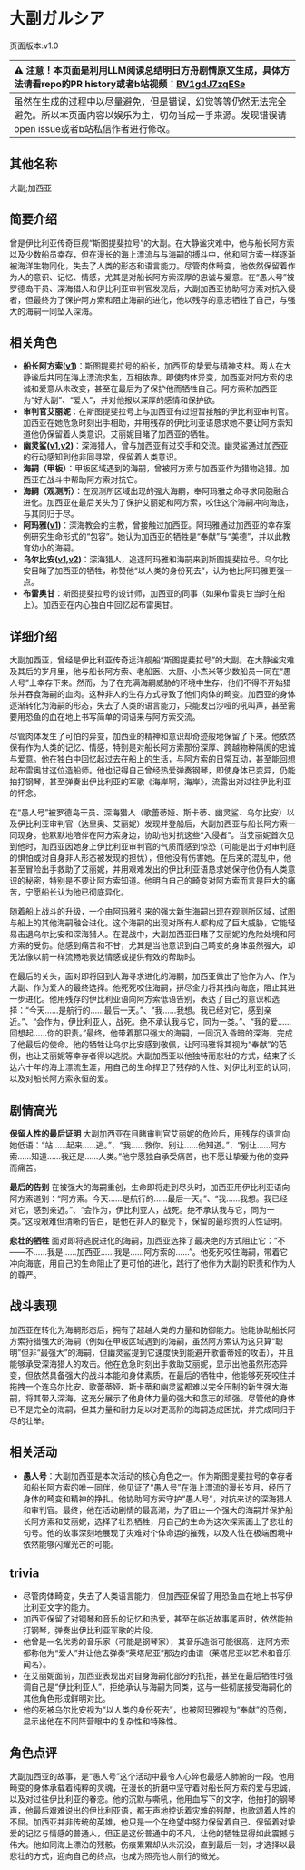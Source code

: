 # 大副ガルシア
页面版本:v1.0
 

| :warning: 注意！本页面是利用LLM阅读总结明日方舟剧情原文生成，具体方法请看repo的PR history或者b站视频：[BV1gdJ7zqESe](https://www.bilibili.com/video/BV1gdJ7zqESe/)         |
|:----------------------------|
| 虽然在生成的过程中以尽量避免，但是错误，幻觉等等仍然无法完全避免。所以本页面内容以娱乐为主，切勿当成一手来源。发现错误请open issue或者b站私信作者进行修改。|



## 其他名称
大副;加西亚
## 简要介绍
曾是伊比利亚传奇巨舰“斯图提斐拉号”的大副。在大静谧灾难中，他与船长阿方索以及少数船员幸存，但在漫长的海上漂流与与海嗣的搏斗中，他和阿方索一样逐渐被海洋生物同化，失去了人类的形态和语言能力。尽管肉体畸变，他依然保留着作为人的意识、记忆、情感，尤其是对船长阿方索深厚的忠诚与爱意。在“愚人号”被罗德岛干员、深海猎人和伊比利亚审判官发现后，大副加西亚协助阿方索对抗入侵者，但最终为了保护阿方索和阻止海嗣的进化，他以残存的意志牺牲了自己，与强大的海嗣一同坠入深海。
## 相关角色
-   **船长阿方索([v1](extended_char_chuan_zhang_a_fang_suo.md))**：斯图提斐拉号的船长，加西亚的挚爱与精神支柱。两人在大静谧后共同在海上漂流求生，互相依靠。即使肉体异变，加西亚对阿方索的忠诚和爱意从未改变，甚至在最后为了保护他而牺牲自己。阿方索称加西亚为“好大副”、“爱人”，并对他报以深厚的感情和保护欲。
-   **审判官艾丽妮**：在斯图提斐拉号上与加西亚有过短暂接触的伊比利亚审判官。加西亚在她危急时刻出手相助，并用残存的伊比利亚语恳求她不要让阿方索知道他仍保留着人类意识。艾丽妮目睹了加西亚的牺牲。
-   **幽灵鲨([v1](char_143_ghost.md),[v2](../char_v3/char_143_ghost.md))**：深海猎人，曾与加西亚有过交手和交流。幽灵鲨通过加西亚的行动感知到他非同寻常，保留着人类意识。
-   **海嗣（甲板）**：甲板区域遇到的海嗣，曾被阿方索与加西亚作为猎物追猎。加西亚在战斗中帮助阿方索对抗它。
-   **海嗣（观测所）**：在观测所区域出现的强大海嗣，奉阿玛雅之命寻求同胞融合进化。加西亚在最后关头为了保护艾丽妮和阿方索，咬住这个海嗣冲向海底，与其同归于尽。
-   **阿玛雅([v1](extended_char_a_ma_ya.md))**：深海教会的主教，曾接触过加西亚。阿玛雅通过加西亚的幸存案例研究生命形式的“包容”。她认为加西亚的牺牲是“奉献”与“美德”，并以此教育幼小的海嗣。
-   **乌尔比安([v1](char_4145_ulpia.md),[v2](../char_v3/char_4145_ulpia.md))**：深海猎人，追逐阿玛雅和海嗣来到斯图提斐拉号。乌尔比安目睹了加西亚的牺牲，称赞他“以人类的身份死去”，认为他比阿玛雅更强一点。
-   **布雷奥甘**：斯图提斐拉号的设计师，加西亚的同事（如果布雷奥甘当时在船上）。加西亚在内心独白中回忆起布雷奥甘。
## 详细介绍
大副加西亚，曾经是伊比利亚传奇远洋舰船“斯图提斐拉号”的大副。在大静谧灾难及其后的岁月里，他与船长阿方索、老船医、大厨、小杰米等少数船员一同在“愚人号”上幸存下来。然而，为了在充满海嗣威胁的环境中生存，他们不得不开始猎杀并吞食海嗣的血肉。这种非人的生存方式导致了他们肉体的畸变。加西亚的身体逐渐转化为海嗣的形态，失去了人类的语言能力，只能发出沙哑的吼叫声，甚至需要用恐鱼的血在地上书写简单的词语来与阿方索交流。

尽管肉体发生了可怕的异变，加西亚的精神和意识却奇迹般地保留了下来。他依然保有作为人类的记忆、情感，特别是对船长阿方索那份深厚、跨越物种隔阂的忠诚与爱意。他在独白中回忆起过去在船上的生活，与阿方索的日常互动，甚至能回想起布雷奥甘这位造船师。他也记得自己曾经热爱弹奏钢琴，即使身体已变异，仍能拍打钢琴，甚至弹奏出伊比利亚的军歌《海岸啊，海岸》，流露出对过往伊比利亚的怀念。

在“愚人号”被罗德岛干员、深海猎人（歌蕾蒂娅、斯卡蒂、幽灵鲨、乌尔比安）以及伊比利亚审判官（达里奥、艾丽妮）发现并登船后，大副加西亚与船长阿方索一同现身。他默默地陪伴在阿方索身边，协助他对抗这些“入侵者”。当艾丽妮首次见到他时，加西亚因她身上伊比利亚审判官的气质而感到惊恐（可能是出于对审判庭的惧怕或对自身非人形态被发现的担忧），但他没有伤害她。在后来的混乱中，他甚至冒险出手救助了艾丽妮，并用艰难发出的伊比利亚语恳求她保守他仍有人类意识的秘密，特别是不要让阿方索知道。他明白自己的畸变对阿方索而言是巨大的痛苦，宁愿船长认为他已彻底异化。

随着船上战斗的升级，一个由阿玛雅引来的强大新生海嗣出现在观测所区域，试图与船上的其他海嗣融合进化。这个海嗣的出现对所有人都构成了巨大威胁，它能轻易击退乌尔比安和深海猎人。在混战中，大副加西亚目睹了艾丽妮的危险处境和阿方索的受伤。他感到痛苦和不甘，尤其是当他意识到自己畸变的身体虽然强大，却无法像以前一样流畅地表达情感或提供有效的帮助时。

在最后的关头，面对即将回到大海寻求进化的海嗣，加西亚做出了他作为人、作为大副、作为爱人的最终选择。他死死咬住海嗣，拼尽全力将其拽向海底，阻止其进一步进化。他用残存的伊比利亚语向阿方索低语告别，表达了自己的意识和选择：“今天......是航行的......最后一天。”、“我......我想。我已经对它，感到亲近。”、“会作为，伊比利亚人，战死。绝不承认我与它，同为一类。”、“我的爱......回想起......你的职责。”最终，他带着那只强大的海嗣，一同沉入昏暗的深海，完成了他最后的使命。他的牺牲让乌尔比安感到敬佩，让阿玛雅将其视为“奉献”的范例，也让艾丽妮等幸存者得以逃脱。大副加西亚以他独特而悲壮的方式，结束了长达六十年的海上漂流生涯，用自己的生命捍卫了残存的人性、对伊比利亚的认同，以及对船长阿方索永恒的爱。
## 剧情高光
**保留人性的最后证明**
大副加西亚在目睹审判官艾丽妮的危险后，用残存的语言向她低语：“站......起来......逃。”、“我......救你。别让......他知道。”、“别让......阿方索......知道......我还是......人类。”他宁愿独自承受痛苦，也不愿让挚爱为他的变异而痛苦。

**最后的告别**
在被强大的海嗣重创，生命即将走到尽头时，加西亚用伊比利亚语向阿方索道别：“阿方索。今天......是航行的......最后一天。”、“我......我想。我已经对它，感到亲近。”、“会作为，伊比利亚人，战死。绝不承认我与它，同为一类。”这段艰难但清晰的告白，是他在非人的躯壳下，保留的最珍贵的人性证明。

**悲壮的牺牲**
面对即将逃脱进化的海嗣，加西亚选择了最决绝的方式阻止它：“不——不......我是......加西亚......我是......阿方索的......”。他死死咬住海嗣，带着它冲向海底，用自己的生命阻止了更可怕的进化，践行了他作为大副的职责和作为人的尊严。
## 战斗表现
加西亚在转化为海嗣形态后，拥有了超越人类的力量和防御能力。他能协助船长阿方索狩猎强大的海嗣（例如在甲板区域遇到的海嗣，虽然阿方索认为这只算“聪明”但非“最强大”的海嗣，但幽灵鲨提到它速度快到能避开歌蕾蒂娅的攻击），并且能够承受深海猎人的攻击。他在危急时刻出手救助艾丽妮，显示出他虽然形态异变，但依然具备强大的战斗本能和身体素质。在最后的牺牲中，他能够死死咬住并拖拽一个连乌尔比安、歌蕾蒂娅、斯卡蒂和幽灵鲨都难以完全压制的新生强大海嗣，将其带入深海，这充分展示了他身体力量的强大和意志的顽强。尽管他的身体已不是完全的海嗣，但其力量和耐力足以对更高阶的海嗣造成困扰，并完成同归于尽的壮举。
## 相关活动
-   **愚人号**：大副加西亚是本次活动的核心角色之一。作为斯图提斐拉号的幸存者和船长阿方索的唯一同伴，他见证了“愚人号”在海上漂流的漫长岁月，经历了身体的畸变和精神的挣扎。他协助阿方索守护“愚人号”，对抗来访的深海猎人和审判官。最终，他在活动剧情的最高潮，为了阻止一个强大的海嗣并保护船长阿方索和艾丽妮，选择了壮烈牺牲，用自己的生命为这次探索画上了悲壮的句号。他的故事深刻地展现了灾难对个体命运的摧残，以及人性在极端困境中依然能够闪耀光芒的可能。
## trivia
-   尽管肉体畸变，失去了人类语言能力，但加西亚保留了用恐鱼血在地上书写伊比利亚文字的能力。
-   加西亚保留了对钢琴和音乐的记忆和热爱，甚至在临近故事尾声时，依然能拍打钢琴，弹奏出伊比利亚军歌的片段。
-   他曾是一名优秀的音乐家（可能是钢琴家），其音乐造诣可能很高，连阿方索都称他为“爱人”并让他去弹奏“莱塔尼亚”那边的曲谱（莱塔尼亚以艺术和音乐闻名）。
-   在艾丽妮面前，加西亚表现出对自身海嗣化部分的抗拒，甚至在最后牺牲时强调自己是“伊比利亚人”，拒绝承认与海嗣为同类，这与一些彻底接受海嗣化的其他角色形成鲜明对比。
-   他的死被乌尔比安视为“以人类的身份死去”，也被阿玛雅视为“奉献”的范例，显示出他在不同阵营眼中的复杂性和特殊性。
## 角色点评
大副加西亚的故事，是“愚人号”这个活动中最令人心碎也最感人肺腑的一段。他用畸变的身体承载着纯粹的灵魂，在漫长的折磨中坚守着对船长阿方索的爱与忠诚，以及对过往伊比利亚的眷恋。他的沉默与嘶吼，他用血写下的文字，他拍打的钢琴声，他最后艰难说出的伊比利亚语，都无声地控诉着灾难的残酷，也歌颂着人性的不屈。加西亚并非传统的英雄，他只是一个在绝望中努力保留着自己、保留着对挚爱的记忆与情感的普通人，但正是这份普通中的不凡，让他的牺牲显得如此震撼与伟大。他如同海上漂泊的残骸，伤痕累累却从未沉没，直到最后一刻，才选择以最悲壮的方式，迎向自己的终点，也成为照亮他人前行的微光。